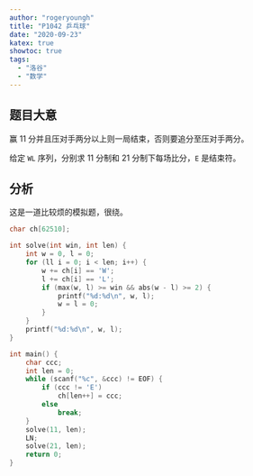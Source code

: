 ```yaml
---
author: "rogeryoungh"
title: "P1042 乒乓球"
date: "2020-09-23"
katex: true
showtoc: true
tags:
  - "洛谷"
  - "数学"
---
```


## 题目大意

赢 11 分并且压对手两分以上则一局结束，否则要追分至压对手两分。

给定 $\texttt{WL}$ 序列，分别求 11 分制和 21 分制下每场比分，$\texttt{E}$ 是结束符。

## 分析

这是一道比较烦的模拟题，很绕。

```cpp
char ch[62510];

int solve(int win, int len) {
	int w = 0, l = 0;
	for (ll i = 0; i < len; i++) {
		w += ch[i] == 'W';
		l += ch[i] == 'L';
		if (max(w, l) >= win && abs(w - l) >= 2) {
			printf("%d:%d\n", w, l);
			w = l = 0;
		}
	}
	printf("%d:%d\n", w, l);
}

int main() {
	char ccc;
	int len = 0;
	while (scanf("%c", &ccc) != EOF) {
		if (ccc != 'E')
			ch[len++] = ccc;
		else
			break;
	}
	solve(11, len);
	LN;
	solve(21, len);
	return 0;
}
```
